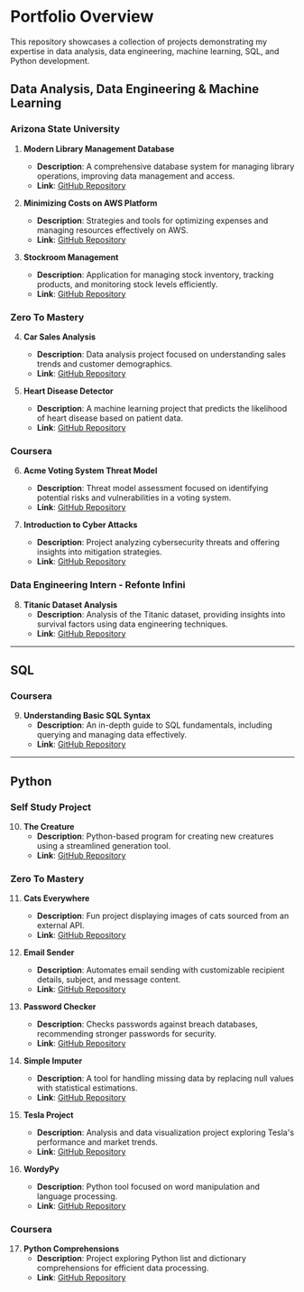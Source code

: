 # Portfolio Overview

This repository showcases a collection of projects demonstrating my expertise in data analysis, data engineering, machine learning, SQL, and Python development.

## Data Analysis, Data Engineering & Machine Learning

### Arizona State University
1. **Modern Library Management Database**  
   - **Description**: A comprehensive database system for managing library operations, improving data management and access.
   - **Link**: [GitHub Repository](https://github.com/YSayaovong/Modern_Library_Management_Database)

2. **Minimizing Costs on AWS Platform**  
   - **Description**: Strategies and tools for optimizing expenses and managing resources effectively on AWS.
   - **Link**: [GitHub Repository](https://github.com/YSayaovong/Minimizing_Costs_on_AWS_Platform)

3. **Stockroom Management**  
   - **Description**: Application for managing stock inventory, tracking products, and monitoring stock levels efficiently.
   - **Link**: [GitHub Repository](https://github.com/YSayaovong/Stockroom_Management)

### Zero To Mastery
4. **Car Sales Analysis**  
   - **Description**: Data analysis project focused on understanding sales trends and customer demographics.
   - **Link**: [GitHub Repository](https://github.com/YSayaovong/car-sales)

5. **Heart Disease Detector**  
   - **Description**: A machine learning project that predicts the likelihood of heart disease based on patient data.
   - **Link**: [GitHub Repository](https://github.com/YSayaovong/Heart_Disease_Detector)

### Coursera
6. **Acme Voting System Threat Model**  
   - **Description**: Threat model assessment focused on identifying potential risks and vulnerabilities in a voting system.
   - **Link**: [GitHub Repository](https://github.com/YSayaovong/Acme_Voting_System_Threat_Model)

7. **Introduction to Cyber Attacks**  
   - **Description**: Project analyzing cybersecurity threats and offering insights into mitigation strategies.
   - **Link**: [GitHub Repository](https://github.com/YSayaovong/Introduction-To-Cyber-Attacks)

### Data Engineering Intern - Refonte Infini
8. **Titanic Dataset Analysis**  
   - **Description**: Analysis of the Titanic dataset, providing insights into survival factors using data engineering techniques.
   - **Link**: [GitHub Repository](https://github.com/YSayaovong/Titanic-Dataset-Analysis)

---

## SQL

### Coursera
9. **Understanding Basic SQL Syntax**  
   - **Description**: An in-depth guide to SQL fundamentals, including querying and managing data effectively.
   - **Link**: [GitHub Repository](https://github.com/YSayaovong/Understanding-Basic-SQL-Syntax)

---

## Python

### Self Study Project
10. **The Creature**  
    - **Description**: Python-based program for creating new creatures using a streamlined generation tool.
    - **Link**: [GitHub Repository](https://github.com/YSayaovong/TheCreature)

### Zero To Mastery
11. **Cats Everywhere**  
    - **Description**: Fun project displaying images of cats sourced from an external API.
    - **Link**: [GitHub Repository](https://github.com/YSayaovong/cats-everywhere)

12. **Email Sender**  
    - **Description**: Automates email sending with customizable recipient details, subject, and message content.
    - **Link**: [GitHub Repository](https://github.com/YSayaovong/Email_Sender)

13. **Password Checker**  
    - **Description**: Checks passwords against breach databases, recommending stronger passwords for security.
    - **Link**: [GitHub Repository](https://github.com/YSayaovong/password_checker)

14. **Simple Imputer**  
    - **Description**: A tool for handling missing data by replacing null values with statistical estimations.
    - **Link**: [GitHub Repository](https://github.com/YSayaovong/SimpleImputer)

15. **Tesla Project**  
    - **Description**: Analysis and data visualization project exploring Tesla's performance and market trends.
    - **Link**: [GitHub Repository](https://github.com/YSayaovong/Tesla_Project)

16. **WordyPy**  
    - **Description**: Python tool focused on word manipulation and language processing.
    - **Link**: [GitHub Repository](https://github.com/YSayaovong/WordyPy)

### Coursera
17. **Python Comprehensions**  
    - **Description**: Project exploring Python list and dictionary comprehensions for efficient data processing.
    - **Link**: [GitHub Repository](https://github.com/YSayaovong/comprehensions)
